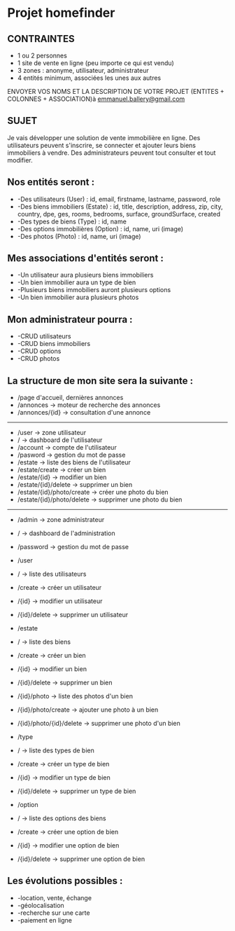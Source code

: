 # Projet homefinder

## CONTRAINTES

* 1 ou 2 personnes
* 1 site de vente en ligne (peu importe ce qui est vendu)
* 3 zones : anonyme, utilisateur, administrateur
* 4 entités minimum, associées les unes aux autres

ENVOYER VOS NOMS ET LA DESCRIPTION DE VOTRE PROJET (ENTITES + COLONNES + ASSOCIATION)à emmanuel.ballery@gmail.com

## SUJET

Je vais développer une solution de vente immobilière en ligne. Des utilisateurs peuvent s'inscrire, se connecter et ajouter leurs biens immobiliers à vendre. Des administrateurs peuvent tout consulter et tout modifier.

## Nos entités seront :

  * -Des utilisateurs (User) : id, email, firstname, lastname, password, role
  * -Des biens immobiliers (Estate) : id, title, description, address, zip, city, country, dpe, ges, rooms, bedrooms, surface, groundSurface, created
  * -Des types de biens (Type) : id, name
  * -Des options immobilières (Option) : id, name, uri (image)
  * -Des photos (Photo) : id, name, uri (image)

## Mes associations d'entités seront :
  
  * -Un utilisateur aura plusieurs biens immobiliers
  * -Un bien immobilier aura un type de bien
  * -Plusieurs biens immobiliers auront plusieurs options
  * -Un bien immobilier aura plusieurs photos

## Mon administrateur pourra :
  
  * -CRUD utilisateurs
  * -CRUD biens immobiliers
  * -CRUD options
  * -CRUD photos

## La structure de mon site sera la suivante :

* /page d'accueil, dernières annonces
 * /annonces -> moteur de recherche des annonces
 * /annonces/{id} -> consultation d'une annonce

---------------

* /user -> zone utilisateur
 * / -> dashboard de l'utilisateur
 * /account -> compte de l'utilisateur
 * /pasword -> gestion du mot de passe
 * /estate -> liste des biens de l'utilisateur
 * /estate/create -> créer un bien
 * /estate/{id} -> modifier un bien
 * /estate/{id}/delete -> supprimer un bien
 * /estate/{id}/photo/create -> créer une photo du bien
 * /estate/{id}/photo/delete -> supprimer une photo du bien

---------------

* /admin -> zone administrateur
 * / -> dashboard de l'administration
 * /password -> gestion du mot de passe
 * /user
  * / -> liste des utilisateurs
  * /create -> créer un utilisateur
  * /{id} -> modifier un utilisateur
  * /{id}/delete -> supprimer un utilisateur
      
 * /estate
  * / -> liste des biens
  * /create -> créer un bien
  * /{id} -> modifier un bien
  * /{id}/delete -> supprimer un bien
  * /{id}/photo -> liste des photos d'un bien
  * /{id}/photo/create -> ajouter une photo à un bien
  * /{id}/photo/{id}/delete -> supprimer une photo d'un bien

  * /type
   * / -> liste des types de bien
   * /create -> créer un type de bien
   * /{id} -> modifier un type de bien
   * /{id}/delete -> supprimer un type de bien

  * /option
   * / -> liste des options des biens
   * /create -> créer une option de bien
   * /{id} -> modifier une option de bien
   * /{id}/delete -> supprimer une option de bien

## Les évolutions possibles :

  * -location, vente, échange
  * -géolocalisation
  * -recherche sur une carte
  * -paiement en ligne
